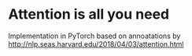 # Attention is all you need
Implementation in PyTorch based on annoatations by http://nlp.seas.harvard.edu/2018/04/03/attention.html
